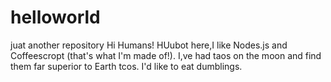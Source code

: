 # helloworld
juat another repository
Hi Humans!
 HUubot here,I like Nodes.js and Coffeescropt  (that's what I'm made of!).
 I,ve had taos on the moon and find them far superior to Earth tcos.
I'd like to eat dumblings.
